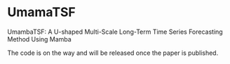# UmamaTSF
UmambaTSF: A U-shaped Multi-Scale Long-Term Time Series Forecasting Method Using Mamba


The code is on the way and will be released once the paper is published.
